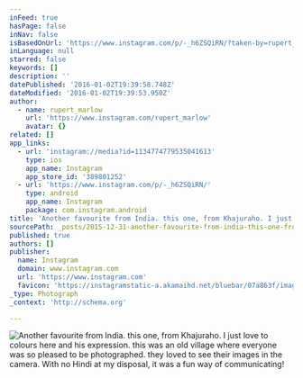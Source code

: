 ```yaml
---
inFeed: true
hasPage: false
inNav: false
isBasedOnUrl: 'https://www.instagram.com/p/-_h6ZSQiRN/?taken-by=rupert_marlow'
inLanguage: null
starred: false
keywords: []
description: ''
datePublished: '2016-01-02T19:39:58.748Z'
dateModified: '2016-01-02T19:39:53.950Z'
author:
  - name: rupert_marlow
    url: 'https://www.instagram.com/rupert_marlow'
    avatar: {}
related: []
app_links:
  - url: 'instagram://media?id=1134774779535041613'
    type: ios
    app_name: Instagram
    app_store_id: '389801252'
  - url: 'https://www.instagram.com/p/-_h6ZSQiRN/'
    type: android
    app_name: Instagram
    package: com.instagram.android
title: 'Another favourite from India. this one, from Khajuraho. I just love to colours here and his expression. this was an old village where everyone was so pleased to be photographed. they loved to see their images in the camera. With no Hindi at my disposal, it was a fun way of communicating!'
sourcePath: _posts/2015-12-31-another-favourite-from-india-this-one-from-khajuraho-i-ju.md
published: true
authors: []
publisher:
  name: Instagram
  domain: www.instagram.com
  url: 'https://www.instagram.com'
  favicon: 'https://instagramstatic-a.akamaihd.net/bluebar/07a863f/images/ico/favicon.ico'
_type: Photograph
_context: 'http://schema.org'

---
```

![Another favourite from India. this one, from Khajuraho. I just love to colours here and his expression. this was an old village where everyone was so pleased to be photographed. they loved to see their images in the camera. With no Hindi at my disposal, it was a fun way of communicating!](https://s3-us-west-2.amazonaws.com/the-grid-img/p/89fbb17234a4d9ee3a81ddce7e5c479d3ce25386.jpg)